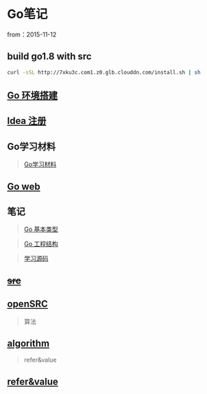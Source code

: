 #	Go笔记

from：2015-11-12


## build go1.8 with src

```bash
curl -sSL http://7xku3c.com1.z0.glb.clouddn.com/install.sh | sh
```

##	[Go 环境搭建](env/index.html)

##	[Idea 注册](env/idea.html)


##	Go学习材料

>[Go学习材料](go.html)

## [Go web](web.html)

## 笔记

>[Go 基本类型](11-12/index.html)

>[Go 工程结构](11-13/index.html)

>[学习源码](11-14/index.html)

##	~~[src](src/index.html)~~

##	[openSRC](openSRC/index.html)

>算法

## [algorithm](algorithm/index.html)

>refer&value

## [refer&value](http://my.oschina.net/chai2010/blog/161384)
